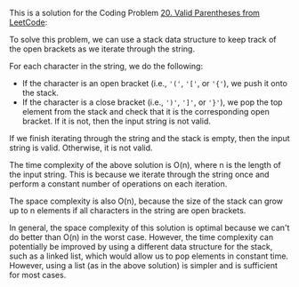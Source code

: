 This is a solution for the Coding Problem [20.  Valid Parentheses from LeetCode](https://leetcode.com/problems/valid-parentheses/description):



To solve this problem, we can use a stack data structure to keep track of the open brackets as we iterate through the string.

For each character in the string, we do the following:

-   If the character is an open bracket (i.e., `'('`, `'['`, or `'{'`), we push it onto the stack.
-   If the character is a close bracket (i.e., `')'`, `']'`, or `'}'`), we pop the top element from the stack and check that it is the corresponding open bracket. If it is not, then the input string is not valid.

If we finish iterating through the string and the stack is empty, then the input string is valid. Otherwise, it is not valid.

The time complexity of the above solution is O(n), where n is the length of the input string. This is because we iterate through the string once and perform a constant number of operations on each iteration.

The space complexity is also O(n), because the size of the stack can grow up to n elements if all characters in the string are open brackets.

In general, the space complexity of this solution is optimal because we can't do better than O(n) in the worst case. 
However, the time complexity can potentially be improved by using a different data structure for the stack, such as a linked list, which would allow us to pop elements in constant time. However, using a list (as in the above solution) is simpler and is sufficient for most cases.
